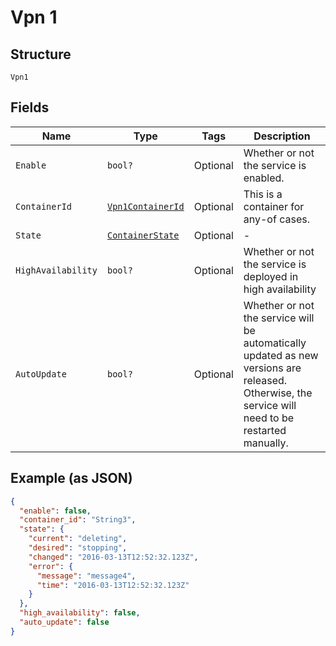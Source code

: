 
# Vpn 1

## Structure

`Vpn1`

## Fields

| Name | Type | Tags | Description |
|  --- | --- | --- | --- |
| `Enable` | `bool?` | Optional | Whether or not the service is enabled. |
| `ContainerId` | [`Vpn1ContainerId`](../../doc/models/containers/vpn-1-container-id.md) | Optional | This is a container for any-of cases. |
| `State` | [`ContainerState`](../../doc/models/container-state.md) | Optional | - |
| `HighAvailability` | `bool?` | Optional | Whether or not the service is deployed in high availability |
| `AutoUpdate` | `bool?` | Optional | Whether or not the service will be automatically updated as new versions are released. Otherwise, the service will need to be restarted manually. |

## Example (as JSON)

```json
{
  "enable": false,
  "container_id": "String3",
  "state": {
    "current": "deleting",
    "desired": "stopping",
    "changed": "2016-03-13T12:52:32.123Z",
    "error": {
      "message": "message4",
      "time": "2016-03-13T12:52:32.123Z"
    }
  },
  "high_availability": false,
  "auto_update": false
}
```

